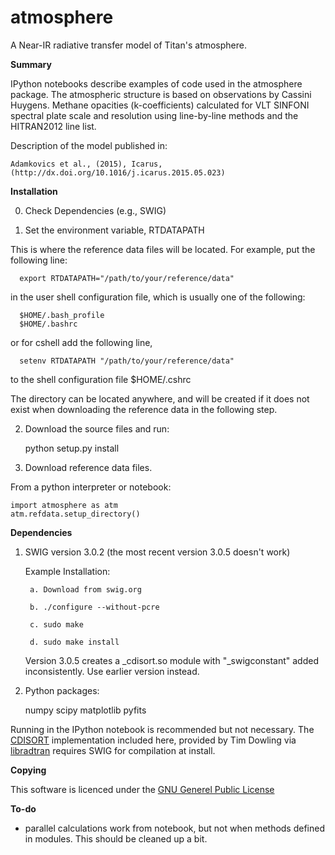 atmosphere
============

A Near-IR radiative transfer model of Titan's atmosphere.

__Summary__

IPython notebooks describe examples of code used in the
atmosphere package. The atmospheric structure is based on observations
by Cassini Huygens. Methane opacities (k-coefficients) calculated 
for VLT SINFONI spectral plate scale and resolution using
line-by-line methods and the HITRAN2012 line list. 

Description of the model published in:

	Adamkovics et al., (2015), Icarus,
	(http://dx.doi.org/10.1016/j.icarus.2015.05.023)

__Installation__

0. Check Dependencies (e.g., SWIG)

1. Set the environment variable, RTDATAPATH

This is where the reference data files will be located.
For example, put the following line:

      export RTDATAPATH="/path/to/your/reference/data"

in the user shell configuration file, which is usually one 
of the following:

      $HOME/.bash_profile
      $HOME/.bashrc

or for cshell add the following line,

      setenv RTDATAPATH "/path/to/your/reference/data"
      
to the shell configuration file $HOME/.cshrc

The directory can be located anywhere, and will be created
if it does not exist when downloading the reference data 
in the following step.

2. Download the source files and run:

	python setup.py install


3. Download reference data files. 

From a python interpreter or notebook:

	import atmosphere as atm
	atm.refdata.setup_directory()


__Dependencies__

1. SWIG version 3.0.2
   (the most recent version 3.0.5 doesn't work)

	Example Installation:
	
		a. Download from swig.org
	
		b. ./configure --without-pcre
	
		c. sudo make

		d. sudo make install

	Version 3.0.5 creates a _cdisort.so module with "_swigconstant"
	added inconsistently. Use earlier version instead.

2. Python packages:

	numpy
	scipy
	matplotlib
	pyfits

Running in the IPython notebook is recommended but not necessary.
The [CDISORT](http://www.libradtran.org/bin/cdisort-2.1.3.tar.gz) 
implementation included here, provided by Tim Dowling via 
[libradtran](http://www.libradtran.org/) requires SWIG for 
compilation at install.


__Copying__

This software is licenced under the 
[GNU Generel Public License](http://www.gnu.org/licenses/gpl.txt)

__To-do__

 - parallel calculations work from notebook, but not when methods
   defined in modules. This should be cleaned up a bit. 
